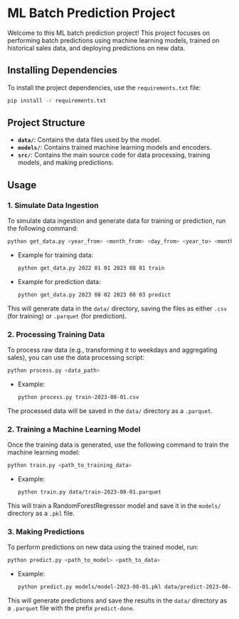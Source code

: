 # ML Batch Prediction Project

Welcome to this ML batch prediction project! This project focuses on performing batch predictions using machine learning models, trained on historical sales data, and deploying predictions on new data.

## Installing Dependencies

To install the project dependencies, use the `requirements.txt` file:

```bash
pip install -r requirements.txt
```

## Project Structure

- **`data/`**: Contains the data files used by the model.
- **`models/`**: Contains trained machine learning models and encoders.
- **`src/`**: Contains the main source code for data processing, training models, and making predictions.

## Usage

### 1. Simulate Data Ingestion

To simulate data ingestion and generate data for training or prediction, run the following command:

```bash
python get_data.py <year_from> <month_from> <day_from> <year_to> <month_to> <day_to> <train/predict>
```

- Example for training data:
  ```bash
  python get_data.py 2022 01 01 2023 08 01 train
  ```

- Example for prediction data:
  ```bash
  python get_data.py 2023 08 02 2023 08 03 predict
  ```

This will generate data in the `data/` directory, saving the files as either `.csv` (for training) or `.parquet` (for prediction).

### 2. Processing Training Data

To process raw data (e.g., transforming it to weekdays and aggregating sales), you can use the data processing script:

```bash
python process.py <data_path>
```

- Example:
  ```bash
  python process.py train-2023-08-01.csv
  ```

The processed data will be saved in the `data/` directory as a `.parquet`.

### 2. Training a Machine Learning Model

Once the training data is generated, use the following command to train the machine learning model:

```bash
python train.py <path_to_training_data>
```

- Example:
  ```bash
  python train.py data/train-2023-08-01.parquet
  ```

This will train a RandomForestRegressor model and save it in the `models/` directory as a `.pkl` file.

### 3. Making Predictions

To perform predictions on new data using the trained model, run:

```bash
python predict.py <path_to_model> <path_to_data>
```

- Example:
  ```bash
  python predict.py models/model-2023-08-01.pkl data/predict-2023-08-03.parquet
  ```

This will generate predictions and save the results in the `data/` directory as a `.parquet` file with the prefix `predict-done`.
